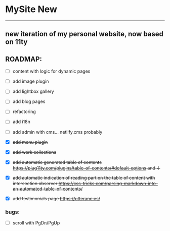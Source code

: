 # MySite New

---

## new iteration of my personal website, now based on 11ty

## ROADMAP:

- [ ] content with logic for dynamic pages
- [ ] add image plugin
- [ ] add lightbox gallery
- [ ] add blog pages
- [ ] refactoring
- [ ] add i18n
- [ ] add admin with cms... netlify.cms probably


- [x] <s>add menu plugin </s>
- [x] <s>add work collections </s>
- [x] <s>add automatic generated table of contents https://plug11ty.com/plugins/table-of-contents/#default-options and ↓</s>
- [x] <s>add automatic indication of reading part on the table of content with intersection observer https://css-tricks.com/parsing-markdown-into-an-automated-table-of-contents/ </s>
- [x] <s>add testimonials page https://utteranc.es/ </s> 

### bugs:

- [ ] scroll with PgDn/PgUp
